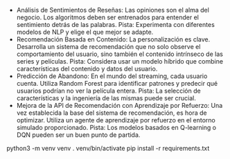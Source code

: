 - Análisis de Sentimientos de Reseñas: Las opiniones son el alma del negocio. Los algoritmos deben ser entrenados para entender el sentimiento detrás de las palabras. Pista: Experimenta con diferentes modelos de NLP y elige el que mejor se adapte.
- Recomendación Basada en Contenido: La personalización es clave. Desarrolla un sistema de recomendación que no solo observe el comportamiento del usuario, sino también el contenido intrínseco de las series y películas. Pista: Considera usar un modelo híbrido que combine características del contenido y datos del usuario.
- Predicción de Abandono: En el mundo del streaming, cada usuario cuenta. Utiliza Random Forest para identificar patrones y predecir qué usuarios podrían no ver la película entera. Pista: La selección de características y la ingeniería de las mismas puede ser crucial.
- Mejora de la API de Recomendación con Aprendizaje por Refuerzo: Una vez establecida la base del sistema de recomendación, es hora de optimizar. Utiliza un agente de aprendizaje por refuerzo en el entorno simulado proporcionado. Pista: Los modelos basados en Q-learning o DQN pueden ser un buen punto de partida.


python3 -m venv venv
. venv/bin/activate
pip install -r requirements.txt